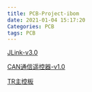 ```yaml
---
title: PCB-Project-ibom
date: 2021-01-04 15:17:20
Categories: PCB
tags: PCB
---
```

[JLink-v3.0](/PCB-Project-ibom/JLink-v3.0.html)

[CAN通信遥控器-v1.0](/PCB-Project-ibom/CAN通信遥控器-v1.0.html)

[TR主控板](/PCB-Project-ibom/TR主控板.html)
